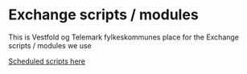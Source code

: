 # Exchange scripts / modules

This is Vestfold og Telemark fylkeskommunes place for the Exchange scripts / modules we use

[Scheduled scripts here](Scheduled/)
